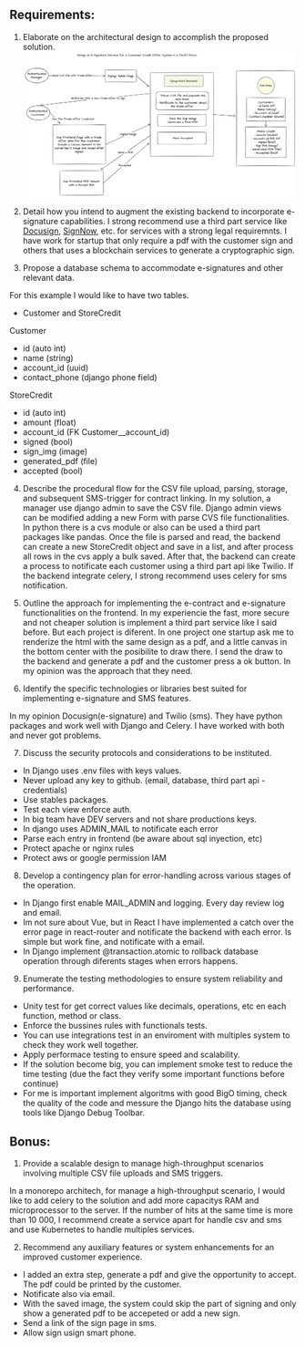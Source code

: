 
## Requirements:
1. Elaborate on the architectural design to accomplish the proposed solution.
![image](Project.jpg)

2. Detail how you intend to augment the existing backend to incorporate e-signature capabilities.
I strong recommend use a third part service like [Docusign](https://www.docusign.com/es-mx/integraciones), [SignNow](https://www.signnow.com/developers), etc. for services with a strong legal requiremnts. I have work for startup that only require a pdf with the customer sign and others that uses a blockchain services to generate a cryptographic sign.

3. Propose a database schema to accommodate e-signatures and other relevant data.

For this example I would like to have two tables.
- Customer and StoreCredit

Customer
- id (auto int)
- name (string)
- account_id (uuid)
- contact_phone (django phone field)

StoreCredit
- id (auto int)
- amount (float)
- account_id (FK Customer__account_id)
- signed (bool)
- sign_img (image)
- generated_pdf (file)
- accepted (bool)

4. Describe the procedural flow for the CSV file upload, parsing, storage, and subsequent SMS-trigger for contract linking.
In my solution, a manager use django admin to save the CSV file. Django admin views can be modified adding a new Form with parse CVS file functionalities. In python there is a cvs module or also can be used a third part packages like pandas. Once the file is parsed and read, the backend can create a new StoreCredit object and save in a list, and after process all rows in the cvs apply a bulk saved. After that, the backend can create a process to notificate each customer using a third part api like Twilio. If the backend integrate celery, I strong recommend uses celery for sms notification.

5. Outline the approach for implementing the e-contract and e-signature functionalities on the frontend.
In my experiencie the fast, more secure and not cheaper solution is implement a third part service like I said before. But each project is diferent. In one project one startup ask me to renderize the html with the same design as a pdf, and a little canvas in the bottom center with the posibilite to draw there. I send the draw to the backend and generate a pdf and the customer press a ok button. In my opinion was the approach that they need. 

6. Identify the specific technologies or libraries best suited for implementing e-signature and SMS features.

In my opinion Docusign(e-signature) and Twilio (sms).  They have python packages and work well with Django and Celery. I have worked with both and never got problems.

7. Discuss the security protocols and considerations to be instituted.
- In Django uses .env files with keys values.
- Never upload any key to github. (email, database, third part api - credentials)
- Use stables packages.
- Test each view enforce auth.
- In big team have DEV servers and not share productions keys.
- In django uses ADMIN_MAIL to notificate each error
- Parse each entry in frontend (be aware about sql inyection, etc)
- Protect apache or nginx rules
- Protect aws or google permission IAM

8. Develop a contingency plan for error-handling across various stages of the operation.
- In Django first enable MAIL_ADMIN and logging. Every day review log and email.
- Im not sure about Vue, but in React I have implemented a catch over the error page in react-router and notificate the backend with each error. Is simple but work fine, and notificate with a email.
- In Django implement @transaction.atomic to rollback database operation through diferents stages when errors happens.

9. Enumerate the testing methodologies to ensure system reliability and performance.
- Unity test for get correct values like decimals, operations, etc en each function, method or class.
- Enforce the bussines rules with functionals tests.
- You can use integrations test in an enviroment with multiples system to check they work well together.
- Apply performace testing to ensure speed and scalability.
- If the solution become big, you can implement smoke test to reduce the time testing (due the fact they verify some important functions before continue)
- For me is important implement algoritms with good BigO timing, check the quality of the code and messure the Django hits the database using tools like Django Debug Toolbar.

## Bonus:
1. Provide a scalable design to manage high-throughput scenarios involving multiple CSV file uploads and SMS triggers.

In a monorepo architech, for manage a high-throughput scenario, I would like to add celery to the solution and add more capacitys RAM and microprocessor to the server. If the number of hits at the same time is more than 10 000, I recommend create a service apart for handle csv and sms and use Kubernetes to handle multiples services.

2. Recommend any auxiliary features or system enhancements for an improved customer experience.
- I added an extra step, generate a pdf and give the opportunity to accept. The pdf could be printed by the customer.
- Notificate also via email.
- With the saved image, the system could skip the part of signing and only show a generated pdf to be accepeted or add a new sign.
- Send a link of the sign page in sms.
- Allow sign usign smart phone.


